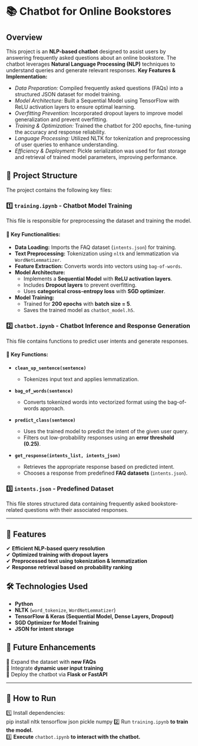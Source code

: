 # 📚 Chatbot for Online Bookstores

## Overview  
This project is an **NLP-based chatbot** designed to assist users by answering frequently asked questions about an online bookstore. The chatbot leverages **Natural Language Processing (NLP)** techniques to understand queries and generate relevant responses.
**Key Features & Implementation:**
- *Data Preparation:* Compiled frequently asked questions (FAQs) into a structured JSON dataset for model training.
- *Model Architecture:* Built a Sequential Model using TensorFlow with ReLU activation layers to ensure optimal learning.
- *Overfitting Prevention:* Incorporated dropout layers to improve model generalization and prevent overfitting.
- *Training & Optimization:* Trained the chatbot for 200 epochs, fine-tuning the accuracy and response reliability.
- *Language Processing:* Utilized NLTK for tokenization and preprocessing of user queries to enhance understanding.
- *Efficiency & Deployment:* Pickle serialization was used for fast storage and retrieval of trained model parameters, improving performance.

## 📂 Project Structure  
The project contains the following key files:

### 1️⃣ `training.ipynb` - **Chatbot Model Training**
This file is responsible for preprocessing the dataset and training the model.

#### 🔹 Key Functionalities:
- **Data Loading:** Imports the FAQ dataset (`intents.json`) for training.  
- **Text Preprocessing:** Tokenization using `nltk` and lemmatization via `WordNetLemmatizer`.  
- **Feature Extraction:** Converts words into vectors using `bag-of-words`.  
- **Model Architecture:**  
  - Implements a **Sequential Model** with **ReLU activation layers**.  
  - Includes **Dropout layers** to prevent overfitting.  
  - Uses **categorical cross-entropy loss** with **SGD optimizer**.  
- **Model Training:**  
  - Trained for **200 epochs** with **batch size = 5**.  
  - Saves the trained model as `chatbot_model.h5`.  

### 2️⃣ `chatbot.ipynb` - **Chatbot Inference and Response Generation**
This file contains functions to predict user intents and generate responses.

#### 🔹 Key Functions:
- **`clean_up_sentence(sentence)`**  
  - Tokenizes input text and applies lemmatization.  

- **`bag_of_words(sentence)`**  
  - Converts tokenized words into vectorized format using the bag-of-words approach.  

- **`predict_class(sentence)`**  
  - Uses the trained model to predict the intent of the given user query.  
  - Filters out low-probability responses using an **error threshold (0.25)**.  

- **`get_response(intents_list, intents_json)`**  
  - Retrieves the appropriate response based on predicted intent.  
  - Chooses a response from predefined **FAQ datasets** (`intents.json`).  

### 3️⃣ `intents.json` - **Predefined Dataset**
This file stores structured data containing frequently asked bookstore-related questions with their associated responses.  

---

## 🚀 Features  
✔ **Efficient NLP-based query resolution**  
✔ **Optimized training with dropout layers**  
✔ **Preprocessed text using tokenization & lemmatization**  
✔ **Response retrieval based on probability ranking**  

## 🛠 Technologies Used  
- **Python**  
- **NLTK** (`word_tokenize`, `WordNetLemmatizer`)  
- **TensorFlow & Keras (Sequential Model, Dense Layers, Dropout)**  
- **SGD Optimizer for Model Training**  
- **JSON for intent storage**  

## 🔮 Future Enhancements  
🔹 Expand the dataset with **new FAQs**  
🔹 Integrate **dynamic user input training**  
🔹 Deploy the chatbot via **Flask or FastAPI**  

---

## 📌 How to Run  
1️⃣ Install dependencies:  
   pip install nltk tensorflow json pickle numpy
2️⃣ Run `training.ipynb` **to train the model.**  
3️⃣ **Execute** `chatbot.ipynb` **to interact with the chatbot.**  
